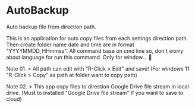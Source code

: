 # AutoBackup
Auto backup file from direction path.

This is an application for auto copy files from each settings direction path. Then create folder name date and time are in format "YYYYMMDD_HHmmss".
All command base on cmd line so, don't worry about language for run this commamd.
Only for window... 🧸

Note 01. > All path can edit with "R-Click > Edit" and save! (For windows 11 "R-Click > Copy" as path at folder want to copy path)

Note 02. > This app copy files to direction Google Drive file stream in local drive. (Must to installed "Google Drive file stream" if you want to save to cloud)
